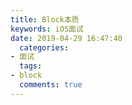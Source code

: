 ```yaml
---
title: Block本质
keywords: iOS面试
date: 2019-04-29 16:47:40
  categories: 
- 面试
  tags:
- block
  comments: true
---
```


